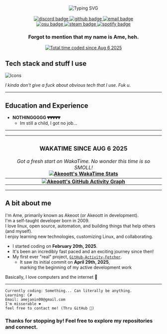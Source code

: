 <div align="center">
<br>
    <div align="center">
        <img src="https://readme-typing-svg.demolab.com?font=Chiron+GoRound+TC&weight=900&size=36&duration=2500&pause=500&color=FFDEE3&background=FFDEE300&center=true&vCenter=true&width=450&lines=import+akeoott;%3C%2FAme%3E;print(%22Banane%3F%22);HELP+MEEE!!!;I+use+arch+btw...;IM+SELF+TOUGHT!;I+love+pink+%E2%9D%A4%EF%B8%8E" alt="Typing SVG" />
    </div>
    <br>
    <div align="center">
        <a href="https://discord.com/users/898223580104519711">
            <img src="https://img.shields.io/badge/-discord-0A66C2?style=for-the-badge&logo=discord&logoColor=white" alt="discord badge">
        </a>
        <a href="https://github.com/Akeoott">
            <img src="https://img.shields.io/badge/-GitHub-181717?style=for-the-badge&logo=github&logoColor=white" alt="github badge">
        </a>
        <a href="mailto:amejanin00@gmail.com">
            <img src="https://img.shields.io/badge/-Email-EA4335?style=for-the-badge&logo=gmail&logoColor=white" alt="email badge">
        </a>
        <br>
        <a href="https://osu.ppy.sh/users/36050791">
            <img src="https://img.shields.io/badge/-osu!-ff66aa?style=for-the-badge&logo=osu&logoColor=white" alt="osu badge">
        </a>
        <a href="https://steamcommunity.com/id/Akeoot">
            <img src="https://img.shields.io/badge/-Steam-0A66C2?style=for-the-badge&logo=steam" alt="steam badge">
        </a>
        <a href="https://stats.fm/akeoot">
            <img src="https://img.shields.io/badge/-Stats.fm-181717?style=for-the-badge&logo=spotify" alt="spotify badge">
        </a>
    </div>
    <div align="center">
        <h3>Forgot to mention that my name is Ame, heh.</h3>
    </div>
    <a href="https://wakatime.com/@18b1aa2a-ab98-4287-a1ca-4e0759ac7380">
        <img src="https://wakatime.com/badge/user/18b1aa2a-ab98-4287-a1ca-4e0759ac7380.svg" alt="Total time coded since Aug 6 2025">
    </a>
</div>
<h2>Tech stack and stuff I use</h2>
<p>
  <img src="https://skillicons.dev/icons?i=py,vscode,bash,linux,arch,html,css,js,cs,git,github,cloudflare" alt="Icons">
</p>
<h6 style="margin: 0">I kinda don't give a fuck about obvious tech that I use. Fuk u.</h6>
<hr>
<h2>Education and Experience</h2>
<ul>
    <li>
        <strong>NOTHINGGGGG 💔💔💔💔💔</strong>
        <ul>
            <li>Im still a child, I got no job...</li>
        </ul>
    </li>
</ul>
<hr>
<table>
    <tbody>
        <tr>
            <th>
            <h3>WAKATIME SINCE AUG 6 2025</h3>
            <h6 style="margin: 0 auto 0 auto;">Got a fresh start on WakaTime. No wonder this time is so SMOLL!</h6>
                <a href="https://wakatime.com/@Akeoott">
                    <img src="https://github-readme-stats.vercel.app/api/wakatime?username=Akeoott&layout=compact&border_color=0d1117&&bg_color=0D1117&text_color=ffff" alt="Akeoott's WakaTime Stats">
                </a>
            </th>
        </tr>
        <tr>
            <th style="padding: 0;">
                <a href="https://github-readme-activity-graph.vercel.app/graph?username=Akeoott&theme=github-dark&bg_color=0d1117&hide_border=true&area=true&area_color=58a6ff">
                    <img src="https://github-readme-activity-graph.vercel.app/graph?username=Akeoott&theme=github-dark&bg_color=0d1117&hide_border=true&area=true&area_color=58a6ff" alt="Akeoott's GitHub Activity Graph">
                </a>
            </th>
        </tr>
    </tbody>
</table>
<hr>
<h2>A bit about me</h2>
<div>
    <p>
        I'm Ame, primarily known as Akeoot (or Akeoott in development).<br>
        I'm a self-taught developer born in 2009.<br>
        I love linux, open source, automation, and building things that help others (and myself).<br>
        I enjoy learning new technologies, customizing Linux, and collaborating.
    </p>
    <ul>
        <li>I started coding on <strong>February 20th, 2025</strong>.</li>
        <li>It's been an incredibly fast paced and an exciting journey since then!</li>
        <li>My first ever "real" project, <code><a href="https://github.com/Akeoott-Projects/GitHub-Activity-Fetcher">GitHub-Activity-Fetcher</a></code>.
            <ul>
                <li>
                    It saw its initial commit on <strong>April 29th, 2025</strong>,<br>
                    marking the beginning of my active development work
                </li>
            </ul>
        </li>
    </ul>
    <p>
        Basically, I love computers and the internet 💖
    </p>
</div>
<hr>
<div>
<pre><code>Currently coding: Something... Can literally be anything.
Learning: C#
Email: amejanin00@gmail.com
I'm misserable ❤︎
feel free to contact me! (Thru GitHub 🙏)</code></pre>
</div>
<div>
    <h3>Thanks for stopping by! Feel free to explore my repositories and connect.</h3>
</div>
